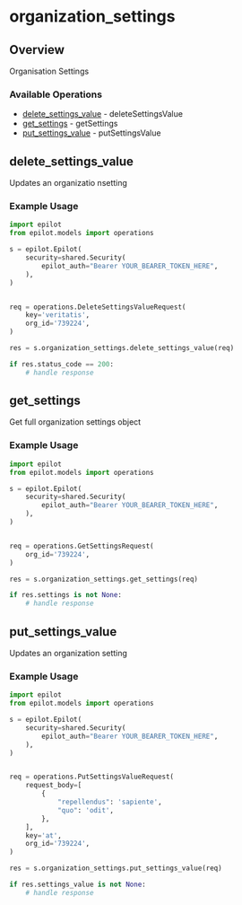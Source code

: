 # organization_settings

## Overview

Organisation Settings

### Available Operations

* [delete_settings_value](#delete_settings_value) - deleteSettingsValue
* [get_settings](#get_settings) - getSettings
* [put_settings_value](#put_settings_value) - putSettingsValue

## delete_settings_value

Updates an organizatio nsetting

### Example Usage

```python
import epilot
from epilot.models import operations

s = epilot.Epilot(
    security=shared.Security(
        epilot_auth="Bearer YOUR_BEARER_TOKEN_HERE",
    ),
)


req = operations.DeleteSettingsValueRequest(
    key='veritatis',
    org_id='739224',
)

res = s.organization_settings.delete_settings_value(req)

if res.status_code == 200:
    # handle response
```

## get_settings

Get full organization settings object

### Example Usage

```python
import epilot
from epilot.models import operations

s = epilot.Epilot(
    security=shared.Security(
        epilot_auth="Bearer YOUR_BEARER_TOKEN_HERE",
    ),
)


req = operations.GetSettingsRequest(
    org_id='739224',
)

res = s.organization_settings.get_settings(req)

if res.settings is not None:
    # handle response
```

## put_settings_value

Updates an organization setting

### Example Usage

```python
import epilot
from epilot.models import operations

s = epilot.Epilot(
    security=shared.Security(
        epilot_auth="Bearer YOUR_BEARER_TOKEN_HERE",
    ),
)


req = operations.PutSettingsValueRequest(
    request_body=[
        {
            "repellendus": 'sapiente',
            "quo": 'odit',
        },
    ],
    key='at',
    org_id='739224',
)

res = s.organization_settings.put_settings_value(req)

if res.settings_value is not None:
    # handle response
```
